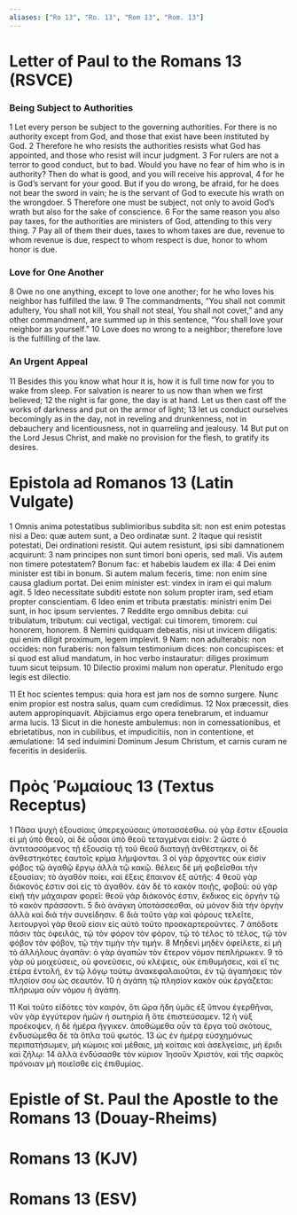```yaml
---
aliases: ["Ro 13", "Ro. 13", "Rom 13", "Rom. 13"]
---
```



# Letter of Paul to the Romans 13 (RSVCE)

### Being Subject to Authorities
1 Let every person be subject to the governing authorities. For there is no authority except from God, and those that exist have been instituted by God.
2 Therefore he who resists the authorities resists what God has appointed, and those who resist will incur judgment.
3 For rulers are not a terror to good conduct, but to bad. Would you have no fear of him who is in authority? Then do what is good, and you will receive his approval,
4 for he is God’s servant for your good. But if you do wrong, be afraid, for he does not bear the sword in vain; he is the servant of God to execute his wrath on the wrongdoer.
5 Therefore one must be subject, not only to avoid God’s wrath but also for the sake of conscience.
6 For the same reason you also pay taxes, for the authorities are ministers of God, attending to this very thing.
7 Pay all of them their dues, taxes to whom taxes are due, revenue to whom revenue is due, respect to whom respect is due, honor to whom honor is due.
### Love for One Another
8 Owe no one anything, except to love one another; for he who loves his neighbor has fulfilled the law.
9 The commandments, “You shall not commit adultery, You shall not kill, You shall not steal, You shall not covet,” and any other commandment, are summed up in this sentence, “You shall love your neighbor as yourself.”
10 Love does no wrong to a neighbor; therefore love is the fulfilling of the law.
### An Urgent Appeal
11 Besides this you know what hour it is, how it is full time now for you to wake from sleep. For salvation is nearer to us now than when we first believed;
12 the night is far gone, the day is at hand. Let us then cast off the works of darkness and put on the armor of light;
13 let us conduct ourselves becomingly as in the day, not in reveling and drunkenness, not in debauchery and licentiousness, not in quarreling and jealousy.
14 But put on the Lord Jesus Christ, and make no provision for the flesh, to gratify its desires.


# Epistola ad Romanos 13 (Latin Vulgate)

1 Omnis anima potestatibus sublimioribus subdita sit: non est enim potestas nisi a Deo: quæ autem sunt, a Deo ordinatæ sunt.
2 Itaque qui resistit potestati, Dei ordinationi resistit. Qui autem resistunt, ipsi sibi damnationem acquirunt:
3 nam principes non sunt timori boni operis, sed mali. Vis autem non timere potestatem? Bonum fac: et habebis laudem ex illa:
4 Dei enim minister est tibi in bonum. Si autem malum feceris, time: non enim sine causa gladium portat. Dei enim minister est: vindex in iram ei qui malum agit.
5 Ideo necessitate subditi estote non solum propter iram, sed etiam propter conscientiam.
6 Ideo enim et tributa præstatis: ministri enim Dei sunt, in hoc ipsum servientes.
7 Reddite ergo omnibus debita: cui tribulatum, tributum: cui vectigal, vectigal: cui timorem, timorem: cui honorem, honorem.
8 Nemini quidquam debeatis, nisi ut invicem diligatis: qui enim diligit proximum, legem implevit.
9 Nam: non adulterabis: non occides: non furaberis: non falsum testimonium dices: non concupisces: et si quod est aliud mandatum, in hoc verbo instauratur: diliges proximum tuum sicut teipsum.
10 Dilectio proximi malum non operatur. Plenitudo ergo legis est dilectio.

11 Et hoc scientes tempus: quia hora est jam nos de somno surgere. Nunc enim propior est nostra salus, quam cum credidimus.
12 Nox præcessit, dies autem appropinquavit. Abjiciamus ergo opera tenebrarum, et induamur arma lucis.
13 Sicut in die honeste ambulemus: non in comessationibus, et ebrietatibus, non in cubilibus, et impudicitiis, non in contentione, et æmulatione:
14 sed induimini Dominum Jesum Christum, et carnis curam ne feceritis in desideriis.


# Πρὸς Ῥωμαίους 13 (Textus Receptus)

1 Πᾶσα ψυχὴ ἐξουσίαις ὑπερεχούσαις ὑποτασσέσθω. οὐ γὰρ ἔστιν ἐξουσία εἰ μὴ ὑπὸ θεοῦ, αἱ δὲ οὖσαι ὑπὸ θεοῦ τεταγμέναι εἰσίν:
2 ὥστε ὁ ἀντιτασσόμενος τῇ ἐξουσίᾳ τῇ τοῦ θεοῦ διαταγῇ ἀνθέστηκεν, οἱ δὲ ἀνθεστηκότες ἑαυτοῖς κρίμα λήμψονται.
3 οἱ γὰρ ἄρχοντες οὐκ εἰσὶν φόβος τῷ ἀγαθῷ ἔργῳ ἀλλὰ τῷ κακῷ. θέλεις δὲ μὴ φοβεῖσθαι τὴν ἐξουσίαν; τὸ ἀγαθὸν ποίει, καὶ ἕξεις ἔπαινον ἐξ αὐτῆς:
4 θεοῦ γὰρ διάκονός ἐστιν σοὶ εἰς τὸ ἀγαθόν. ἐὰν δὲ τὸ κακὸν ποιῇς, φοβοῦ: οὐ γὰρ εἰκῇ τὴν μάχαιραν φορεῖ: θεοῦ γὰρ διάκονός ἐστιν, ἔκδικος εἰς ὀργὴν τῷ τὸ κακὸν πράσσοντι.
5 διὸ ἀνάγκη ὑποτάσσεσθαι, οὐ μόνον διὰ τὴν ὀργὴν ἀλλὰ καὶ διὰ τὴν συνείδησιν.
6 διὰ τοῦτο γὰρ καὶ φόρους τελεῖτε, λειτουργοὶ γὰρ θεοῦ εἰσιν εἰς αὐτὸ τοῦτο προσκαρτεροῦντες.
7 ἀπόδοτε πᾶσιν τὰς ὀφειλάς, τῷ τὸν φόρον τὸν φόρον, τῷ τὸ τέλος τὸ τέλος, τῷ τὸν φόβον τὸν φόβον, τῷ τὴν τιμὴν τὴν τιμήν.
8 Μηδενὶ μηδὲν ὀφείλετε, εἰ μὴ τὸ ἀλλήλους ἀγαπᾶν: ὁ γὰρ ἀγαπῶν τὸν ἕτερον νόμον πεπλήρωκεν.
9 τὸ γὰρ οὐ μοιχεύσεις, οὐ φονεύσεις, οὐ κλέψεις, οὐκ ἐπιθυμήσεις, καὶ εἴ τις ἑτέρα ἐντολή, ἐν τῷ λόγῳ τούτῳ ἀνακεφαλαιοῦται, ἐν τῷ ἀγαπήσεις τὸν πλησίον σου ὡς σεαυτόν.
10 ἡ ἀγάπη τῷ πλησίον κακὸν οὐκ ἐργάζεται: πλήρωμα οὖν νόμου ἡ ἀγάπη.

11 Καὶ τοῦτο εἰδότες τὸν καιρόν, ὅτι ὥρα ἤδη ὑμᾶς ἐξ ὕπνου ἐγερθῆναι, νῦν γὰρ ἐγγύτερον ἡμῶν ἡ σωτηρία ἢ ὅτε ἐπιστεύσαμεν.
12 ἡ νὺξ προέκοψεν, ἡ δὲ ἡμέρα ἤγγικεν. ἀποθώμεθα οὖν τὰ ἔργα τοῦ σκότους, ἐνδυσώμεθα δὲ τὰ ὅπλα τοῦ φωτός.
13 ὡς ἐν ἡμέρᾳ εὐσχημόνως περιπατήσωμεν, μὴ κώμοις καὶ μέθαις, μὴ κοίταις καὶ ἀσελγείαις, μὴ ἔριδι καὶ ζήλῳ:
14 ἀλλὰ ἐνδύσασθε τὸν κύριον Ἰησοῦν Χριστόν, καὶ τῆς σαρκὸς πρόνοιαν μὴ ποιεῖσθε εἰς ἐπιθυμίας.


# Epistle of St. Paul the Apostle to the Romans 13 (Douay-Rheims)


# Romans 13 (KJV)


# Romans 13 (ESV)

